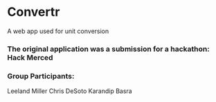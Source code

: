 # Convertr
A web app used for unit conversion

### The original application was a submission for a hackathon: Hack Merced
### Group Participants:
Leeland Miller
Chris DeSoto
Karandip Basra
